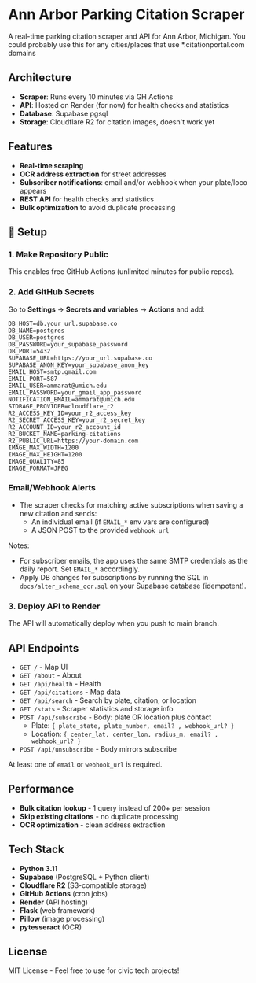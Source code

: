 # Ann Arbor Parking Citation Scraper

A real-time parking citation scraper and API for Ann Arbor, Michigan.
You could probably use this for any cities/places that use *.citationportal.com domains

## Architecture

- **Scraper**: Runs every 10 minutes via GH Actions
- **API**: Hosted on Render (for now) for health checks and statistics
- **Database**: Supabase pgsql
- **Storage**: Cloudflare R2 for citation images, doesn't work yet

## Features

- **Real-time scraping**
- **OCR address extraction** for street addresses
- **Subscriber notifications**: email and/or webhook when your plate/loco appears
- **REST API** for health checks and statistics
- **Bulk optimization** to avoid duplicate processing

## 🔧 Setup

### 1. Make Repository Public

This enables free GitHub Actions (unlimited minutes for public repos).

### 2. Add GitHub Secrets

Go to **Settings** → **Secrets and variables** → **Actions** and add:

```
DB_HOST=db.your_url.supabase.co
DB_NAME=postgres
DB_USER=postgres
DB_PASSWORD=your_supabase_password
DB_PORT=5432
SUPABASE_URL=https://your_url.supabase.co
SUPABASE_ANON_KEY=your_supabase_anon_key
EMAIL_HOST=smtp.gmail.com
EMAIL_PORT=587
EMAIL_USER=ammarat@umich.edu
EMAIL_PASSWORD=your_gmail_app_password
NOTIFICATION_EMAIL=ammarat@umich.edu
STORAGE_PROVIDER=cloudflare_r2
R2_ACCESS_KEY_ID=your_r2_access_key
R2_SECRET_ACCESS_KEY=your_r2_secret_key
R2_ACCOUNT_ID=your_r2_account_id
R2_BUCKET_NAME=parking-citations
R2_PUBLIC_URL=https://your-domain.com
IMAGE_MAX_WIDTH=1200
IMAGE_MAX_HEIGHT=1200
IMAGE_QUALITY=85
IMAGE_FORMAT=JPEG
```

### Email/Webhook Alerts

- The scraper checks for matching active subscriptions when saving a new citation and sends:
  - An individual email (if `EMAIL_*` env vars are configured)
  - A JSON POST to the provided `webhook_url`

Notes:

- For subscriber emails, the app uses the same SMTP credentials as the daily report. Set `EMAIL_*` accordingly.
- Apply DB changes for subscriptions by running the SQL in `docs/alter_schema_ocr.sql` on your Supabase database (idempotent).

### 3. Deploy API to Render

The API will automatically deploy when you push to main branch.

## API Endpoints

- `GET /` - Map UI
- `GET /about` - About
- `GET /api/health` - Health
- `GET /api/citations` - Map data
- `GET /api/search` - Search by plate, citation, or location
- `GET /stats` - Scraper statistics and storage info
- `POST /api/subscribe` - Body: plate OR location plus contact
  - Plate: `{ plate_state, plate_number, email? , webhook_url? }`
  - Location: `{ center_lat, center_lon, radius_m, email? , webhook_url? }`
- `POST /api/unsubscribe` - Body mirrors subscribe

At least one of `email` or `webhook_url` is required.

## Performance

- **Bulk citation lookup** - 1 query instead of 200+ per session
- **Skip existing citations** - no duplicate processing
- **OCR optimization** - clean address extraction

## Tech Stack

- **Python 3.11**
- **Supabase** (PostgreSQL + Python client)
- **Cloudflare R2** (S3-compatible storage)
- **GitHub Actions** (cron jobs)
- **Render** (API hosting)
- **Flask** (web framework)
- **Pillow** (image processing)
- **pytesseract** (OCR)

## License

MIT License - Feel free to use for civic tech projects!
